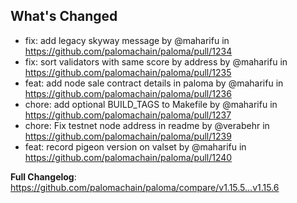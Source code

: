 ## What's Changed

* fix: add legacy skyway message by @maharifu in https://github.com/palomachain/paloma/pull/1234
* fix: sort validators with same score by address by @maharifu in https://github.com/palomachain/paloma/pull/1235
* feat: add node sale contract details in paloma by @maharifu in https://github.com/palomachain/paloma/pull/1236
* chore: add optional BUILD_TAGS to Makefile by @maharifu in https://github.com/palomachain/paloma/pull/1237
* chore: Fix testnet node address in readme by @verabehr in https://github.com/palomachain/paloma/pull/1239
* feat: record pigeon version on valset by @maharifu in https://github.com/palomachain/paloma/pull/1240


**Full Changelog**: https://github.com/palomachain/paloma/compare/v1.15.5...v1.15.6
